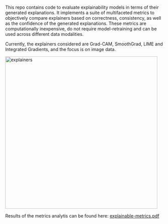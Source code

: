 This repo contains code to evaluate explainability models in terms of their generated explanations. It implements a suite of multifaceted metrics to objectively compare explainers based on correctness, consistency, as well as the confidence of the generated explanations. These metrics are computationally inexpensive, do not require model-retraining and can be used across different data modalities. 

Currently, the explainers considered are Grad-CAM, SmoothGrad, LIME and Integrated Gradients, and the focus is on image data.

<img width="482" alt="explainers" src="https://user-images.githubusercontent.com/93252225/139057999-feb87082-05dd-419a-a552-648c8e47cabc.png">

Results of the metrics analytis can be found here: [explainable-metrics.pdf](https://github.com/amarogayo/xai-metrics/files/7425773/explainable-metrics.pdf)



